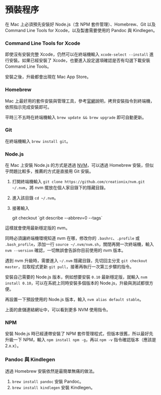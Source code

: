 預裝程序
=======

在 Mac 上必須預先安裝好 Node.js（含 NPM 套件管理）、Homebrew、Git 以及 Command Line Tools for Xcode，以及製書需要使用的 Pandoc 與 Kindlegen。

### Command Line Tools for Xcode

即使沒有安裝完整 Xcode，仍然可以在終端機輸入 `xcode-select --install` 進行安裝。如果已經安裝了 Xcode，也要進入設定選項確認是否有勾選下載安裝 Command Line Tools。

安裝之後，升級都會出現在 Mac App Store。

### Homebrew

Mac 上最好用的套件安裝與管理工具，參考[官網](http://brew.sh/index_zh-tw.html)說明，拷貝安裝指令到終端機，依照指示完成安裝即可。

平時三不五時在終端機輸入 `brew update && brew upgrade` 即可自動更新。

### Git

在終端機輸入 `brew install git`。

### Node.js

在 Mac 上安裝 Node.js 的方式是透過 [NVM](https://github.com/creationix/nvm)，可以透過 Homebrew 安裝，但似乎問題比較多，推薦的方式是直接用 Git 安裝。

1. 打開終端機輸入 `git clone https://github.com/creationix/nvm.git ~/.nvm`，將 nvm 擺放在個人家目錄下的隱藏目錄。
2. 進入該目錄 `cd ~/.nvm`。
3. 接著輸入

    git checkout \`git describe --abbrev=0 --tags\`

這樣就會使用最新穩定版的 nvm。

同時必須讓終端機環境知道 nvm 在哪，修改你的 `.bashrc`、`.profile` 或 `.bash_profile`，添加一行 `source ~/.nvm/nvm.sh`，關閉再開一次終端機，輸入 `nvm --version` 確認，一切無誤會告訴你目前使用的 nvm 版本。

遇到 nvm 升級時，需要進入 `~/.nvm` 隱藏目錄，先切回主分支 `git checkout master`，拉取程式更新 `git pull`，接著再執行一次第三步驟的指令。

安裝自己需要的 Node.js 版本，例如想要安裝 `0.10` 最新穩定版，就輸入 `nvm install 0.10`，可以在系統上同時安裝多個版本的 Node.js，升級與測試都很方便。

再設置一下預設使用的 Node.js 版本，輸入 `nvm alias default stable`。

上面的倉儲連結網址中，可以看到更多 NVM 使用指令。

### NPM

安裝 Node.js 時已經連帶安裝了 NPM 套件管理程式，但版本很舊，所以最好先升級一下 NPM，輸入 `npm install npm -g`，再以 `npm -v` 指令確認版本（應該是 2.x.x）。

### Pandoc 與 Kindlegen

透過 Homebrew 安裝依然是最簡單無痛的做法。

1. `brew install pandoc` 安裝 Pandoc。
2. `brew install kindlegen` 安裝 Kindlegen。